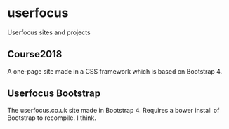 # userfocus
Userfocus sites and projects

## Course2018
A one-page site made in a CSS framework which is based on Bootstrap 4.

## Userfocus Bootstrap
The userfocus.co.uk site made in Bootstrap 4.
Requires a bower install of Bootstrap to recompile. I think.

